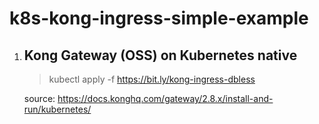 # k8s-kong-ingress-simple-example

1. ## Kong Gateway (OSS) on Kubernetes native
   > kubectl apply -f https://bit.ly/kong-ingress-dbless
   
   source: https://docs.konghq.com/gateway/2.8.x/install-and-run/kubernetes/
